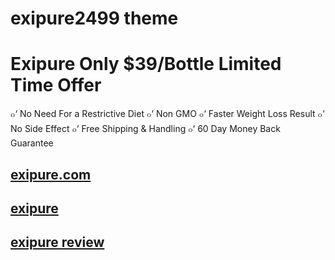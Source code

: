 # exipure2499 theme

# Exipure Only $39/Bottle Limited Time Offer

๐‘ No Need For a Restrictive Diet
๐‘ Non GMO
๐‘ Faster Weight Loss Result
๐‘ No Side Effect
๐‘ Free Shipping & Handling
๐‘ 60 Day Money Back Guarantee

## [exipure.com](https://fastshopship.com/exipure/)
## [exipure](https://fastshopship.com/exipure/)
## [exipure review](https://fastshopship.com/exipure/)
